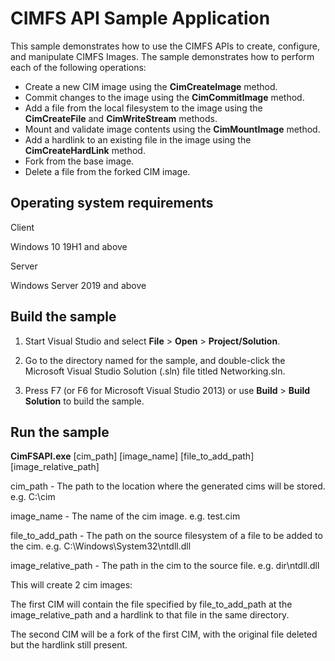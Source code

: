 CIMFS API Sample Application
============================

This sample demonstrates how to use the CIMFS APIs to create, configure, and manipulate CIMFS Images. The sample demonstrates how to perform each of the following operations:

-	Create a new CIM image using the **CimCreateImage** method.
-   Commit changes to the image using the **CimCommitImage** method.
-   Add a file from the local filesystem to the image using the **CimCreateFile** and **CimWriteStream** methods.
-   Mount and validate image contents using the **CimMountImage** method.
-   Add a hardlink to an existing file in the image using the **CimCreateHardLink** method.
-   Fork from the base image.
-	Delete a file from the forked CIM image.

Operating system requirements
-----------------------------

Client

Windows 10 19H1 and above

Server

Windows Server 2019 and above

Build the sample
----------------

1.  Start Visual Studio and select **File** \> **Open** \> **Project/Solution**.

2.  Go to the directory named for the sample, and double-click the Microsoft Visual Studio Solution (.sln) file titled Networking.sln.

3.  Press F7 (or F6 for Microsoft Visual Studio 2013) or use **Build** \> **Build Solution** to build the sample.

Run the sample
--------------

**CimFSAPI.exe** [cim_path] [image_name] [file_to_add_path] [image_relative_path]

cim_path - The path to the location where the generated cims will be stored. e.g. C:\cim

image_name - The name of the cim image. e.g. test.cim

file_to_add_path - The path on the source filesystem of a file to be added to the cim. e.g. C:\Windows\System32\ntdll.dll

image_relative_path - The path in the cim to the source file. e.g. dir\ntdll.dll

This will create 2 cim images:

The first CIM will contain the file specified by file_to_add_path at the image_relative_path and a hardlink to that file in the same directory.

The second CIM will be a fork of the first CIM, with the original file deleted but the hardlink still present.
